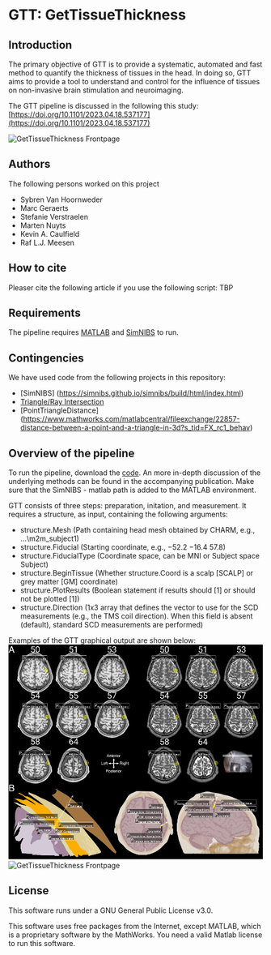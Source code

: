 # GTT: GetTissueThickness


## Introduction
The primary objective of GTT is to provide a systematic, automated and fast method to quantify the thickness of tissues in the head. In doing so, GTT aims to provide a tool to understand and control for the influence of tissues on non-invasive brain stimulation and neuroimaging. 

The GTT pipeline is discussed in the following this study: [https://doi.org/10.1101/2023.04.18.537177](https://doi.org/10.1101/2023.04.18.537177)

![GetTissueThickness Frontpage](/GTT_banner1.png)

## Authors
The following persons worked on this project
* Sybren Van Hoornweder
* Marc Geraerts 
* Stefanie Verstraelen
* Marten Nuyts
* Kevin A. Caulfield
* Raf L.J. Meesen

## How to cite
Pleaser cite the following article if you use the following script: TBP

## Requirements
The pipeline requires [MATLAB](https://www.mathworks.com/products/matlab.html) and [SimNIBS](https://simnibs.github.io/simnibs/build/html/index.html) to run. 

## Contingencies
We have used code from the following projects in this repository:
* [SimNIBS] (https://simnibs.github.io/simnibs/build/html/index.html)
* [Triangle/Ray Intersection](https://nl.mathworks.com/matlabcentral/fileexchange/33073-triangle-ray-intersection)
* [PointTriangleDistance] (https://www.mathworks.com/matlabcentral/fileexchange/22857-distance-between-a-point-and-a-triangle-in-3d?s_tid=FX_rc1_behav)

## Overview of the pipeline
To run the pipeline, download the [code](/Code). An more in-depth discussion of the underlying methods can be found in the accompanying publication. Make sure that the SimNIBS - matlab path is added to the MATLAB environment.

GTT consists of three steps: preparation, initation, and measurement. It requires a structure, as input, containing the following arguments:
* structure.Mesh (Path containing head mesh obtained by CHARM, e.g., ...\m2m_subject1)
* structure.Fiducial (Starting coordinate, e.g., −52.2	−16.4	57.8)
* structure.FiducialType (Coordinate space, can be MNI or Subject space	Subject)
* structure.BeginTissue	(Whether structure.Coord is a scalp [SCALP] or grey matter [GM] coordinate)
* structure.PlotResults (Boolean statement if results should [1] or should not be plotted [1])
* structure.Direction (1x3 array that defines the vector to use for the SCD measurements (e.g., the TMS coil direction). When this field is absent (default), standard SCD measurements are performed)

 
Examples of the GTT graphical output are shown below:
![GetTissueThickness Frontpage](/GTT_OUTPUT.png)
![GetTissueThickness Frontpage](/GTT_OUTPUT1.png)

## License
This software runs under a GNU General Public License v3.0.

This software uses free packages from the Internet, except MATLAB, which is a proprietary software by the MathWorks. You need a valid Matlab license to run this software.
